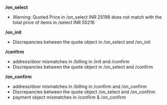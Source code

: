 **/on_select**
- Warning: Quoted Price in /on_select INR 25198 does not match with the total price of items in /select INR 55216

**/on_init**
- Discrepancies between the quote object in /on_select and /on_init

**/confirm**
- address/door mismatches in /billing in /init and /confirm
- Discrepancies between the quote object in /on_select and /confirm

**/on_confirm**
- address/door mismatches in /billing in /confirm and /on_confirm
- Discrepancies between the quote object /on_select and /on_confirm
- payment object mismatches in /confirm & /on_confirm

